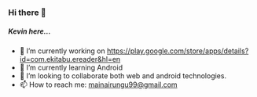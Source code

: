### Hi there 👋

##### Kevin here...

- 🔭 I’m currently working on https://play.google.com/store/apps/details?id=com.ekitabu.ereader&hl=en
- 🌱 I’m currently learning Android
- 👯 I’m looking to collaborate both web and android technologies.
- 📫 How to reach me: mainairungu99@gmail.com
